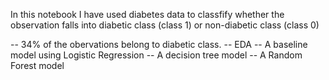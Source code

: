 In this notebook I have used diabetes data to classfify whether the observation falls into diabetic class (class 1) or non-diabetic class (class 0)

-- 34% of the obervations belong to diabetic class.
-- EDA
-- A baseline model using Logistic Regression
-- A decision tree model
-- A Random Forest model